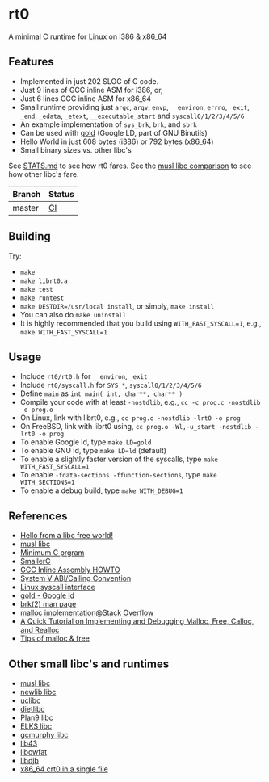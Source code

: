# rt0
A minimal C runtime for Linux on i386 &amp; x86_64

## Features
* Implemented in just 202 SLOC of C code.
* Just 9 lines of GCC inline ASM for i386, or,
* Just 6 lines GCC inline ASM for x86_64
* Small runtime providing just `argc`, `argv`, `envp`, `__environ`, `errno`, `_exit`, `_end`, `_edata`, `_etext`, `__executable_start` and `syscall0/1/2/3/4/5/6`
* An example implementation of `sys_brk`, `brk`, and `sbrk`
* Can be used with [gold][19] (Google LD, part of GNU Binutils)
* Hello World in just 608 bytes (i386) or 792 bytes (x86_64)
* Small binary sizes vs. other libc's

See [STATS.md][20] to see how rt0 fares.
See the [musl libc comparison][0] to see how other libc's fare.

| Branch | Status |
|--------|--------|
| master | [CI]   |	

## Building
Try:
* `make`
* `make librt0.a`
* `make test`
* `make runtest`
* `make DESTDIR=/usr/local install`, or simply, `make install`
* You can also do `make uninstall`
* It is highly recommended that you build using `WITH_FAST_SYSCALL=1`, e.g., `make WITH_FAST_SYSCALL=1`

## Usage
* Include `rt0/rt0.h` for `__environ`, `_exit`
* Include `rt0/syscall.h` for `SYS_*`, `syscall0/1/2/3/4/5/6`
* Define `main` as `int main( int, char**, char** )`
* Compile your code with at least `-nostdlib`, e.g., `cc -c prog.c -nostdlib -o prog.o`
* On Linux, link with librt0, e.g., `cc prog.o -nostdlib -lrt0 -o prog`
* On FreeBSD, link with librt0 using, `cc prog.o -Wl,-u_start -nostdlib -lrt0 -o prog`
* To enable Google ld, type `make LD=gold`
* To enable GNU ld, type `make LD=ld` (default)
* To enable a slightly faster version of the syscalls, type `make WITH_FAST_SYSCALL=1`
* To enable `-fdata-sections -ffunction-sections`, type `make WITH_SECTIONS=1`
* To enable a debug build, type `make WITH_DEBUG=1`

## References
* [Hello from a libc free world!][1]
* [musl libc][2]
* [Minimum C prgram][3]
* [SmallerC][4]
* [GCC Inline Assembly HOWTO][5]
* [System V ABI/Calling Convention][6]
* [Linux syscall interface][7]
* [gold - Google ld][19]
* [brk(2) man page][21]
* [malloc implementation@Stack Overflow][22]
* [A Quick Tutorial on Implementing and Debugging Malloc, Free, Calloc, and Realloc][23]
* [Tips of malloc & free][24]

## Other small libc's and runtimes
* [musl libc][8]
* [newlib libc][9]
* [uclibc][10]
* [dietlibc][11]
* [Plan9 libc][12]
* [ELKS libc][13]
* [gcmurphy libc][13]
* [lib43][15]
* [libowfat][16]
* [libdjb][17]
* [x86_64 crt0 in a single file][18]

[0]: http://www.etalabs.net/compare_libcs.html
[1]: https://blogs.oracle.com/ksplice/entry/hello_from_a_libc_free
[2]: http://git.musl-libc.org/cgit/musl/tree/
[3]: http://www.erik-n.net/studies/linux_boot_c/linux_boot_c.pdf
[4]: https://github.com/alexfru/SmallerC/blob/master/
[5]: http://www.ibiblio.org/gferg/ldp/GCC-Inline-Assembly-HOWTO.html
[6]: http://wiki.osdev.org/System_V_ABI#Calling_Convention
[7]: http://en.wikibooks.org/wiki/X86_Assembly/Interfacing_with_Linux#Making_a_syscall
[8]: http://www.musl-libc.org/
[9]: https://sourceware.org/newlib/
[10]: http://www.uclibc.org/
[11]: http://www.fefe.de/dietlibc/
[12]: http://git.suckless.org/9base/tree/lib9/libc.h
[13]: https://packages.debian.org/wheezy/elks-libc
[14]: https://bitbucket.org/gcmurphy/libc/src 
[15]: https://github.com/lunixbochs/lib43
[16]: http://www.fefe.de/libowfat/
[17]: http://www.fefe.de/djb/
[18]: https://gist.github.com/lunixbochs/462ee21c3353c56b910f
[19]: http://en.wikipedia.org/wiki/Gold_%28linker%29
[20]: https://github.com/lpsantil/rt0/blob/master/STATS.md
[21]: http://linux.die.net/man/2/brk
[22]: http://stackoverflow.com/questions/5422061/malloc-implementation
[23]: http://danluu.com/malloc-tutorial/
[24]: http://elinux.org/images/b/b5/Elc2013_Kobayashi.pdf

[CI]: https://travis-ci.org/lpsantil/rt0.svg?branch=master
